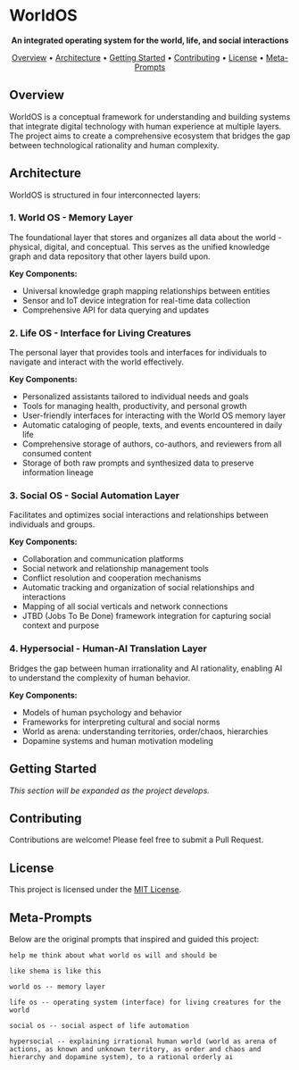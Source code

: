 # WorldOS

<p align="center">
  <strong>An integrated operating system for the world, life, and social interactions</strong>
</p>

<p align="center">
  <a href="#overview">Overview</a> •
  <a href="#architecture">Architecture</a> •
  <a href="#getting-started">Getting Started</a> •
  <a href="#contributing">Contributing</a> •
  <a href="#license">License</a> •
  <a href="#meta-prompts">Meta-Prompts</a>
</p>

## Overview

WorldOS is a conceptual framework for understanding and building systems that integrate digital technology with human experience at multiple layers. The project aims to create a comprehensive ecosystem that bridges the gap between technological rationality and human complexity.

## Architecture

WorldOS is structured in four interconnected layers:

### 1. World OS - Memory Layer
The foundational layer that stores and organizes all data about the world - physical, digital, and conceptual. This serves as the unified knowledge graph and data repository that other layers build upon.

**Key Components:**
- Universal knowledge graph mapping relationships between entities
- Sensor and IoT device integration for real-time data collection
- Comprehensive API for data querying and updates

### 2. Life OS - Interface for Living Creatures
The personal layer that provides tools and interfaces for individuals to navigate and interact with the world effectively.

**Key Components:**
- Personalized assistants tailored to individual needs and goals
- Tools for managing health, productivity, and personal growth
- User-friendly interfaces for interacting with the World OS memory layer
- Automatic cataloging of people, texts, and events encountered in daily life
- Comprehensive storage of authors, co-authors, and reviewers from all consumed content
- Storage of both raw prompts and synthesized data to preserve information lineage

### 3. Social OS - Social Automation Layer
Facilitates and optimizes social interactions and relationships between individuals and groups.

**Key Components:**
- Collaboration and communication platforms
- Social network and relationship management tools
- Conflict resolution and cooperation mechanisms
- Automatic tracking and organization of social relationships and interactions
- Mapping of all social verticals and network connections
- JTBD (Jobs To Be Done) framework integration for capturing social context and purpose

### 4. Hypersocial - Human-AI Translation Layer
Bridges the gap between human irrationality and AI rationality, enabling AI to understand the complexity of human behavior.

**Key Components:**
- Models of human psychology and behavior
- Frameworks for interpreting cultural and social norms
- World as arena: understanding territories, order/chaos, hierarchies
- Dopamine systems and human motivation modeling

## Getting Started

_This section will be expanded as the project develops._

## Contributing

Contributions are welcome! Please feel free to submit a Pull Request.

## License

This project is licensed under the [MIT License](LICENSE).

## Meta-Prompts

Below are the original prompts that inspired and guided this project:

```
help me think about what world os will and should be

like shema is like this

world os -- memory layer

life os -- operating system (interface) for living creatures for the world

social os -- social aspect of life automation

hypersocial -- explaining irrational human world (world as arena of actions, as known and unknown territory, as order and chaos and hierarchy and dopamine system), to a rational orderly ai
